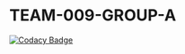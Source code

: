 # TEAM-009-GROUP-A
[![Codacy Badge](https://api.codacy.com/project/badge/Grade/8378f63a41b44bb4b8aa35f4ca0608d9)](https://app.codacy.com/gh/BuildForSDGCohort2/TEAM-009-GROUP-A?utm_source=github.com&utm_medium=referral&utm_content=BuildForSDGCohort2/TEAM-009-GROUP-A&utm_campaign=Badge_Grade_Settings)